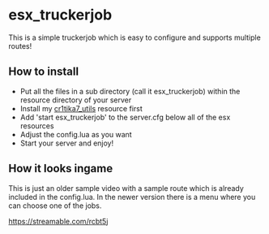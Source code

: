 # esx_truckerjob
This is a simple truckerjob which is easy to configure and supports multiple routes!

## How to install
- Put all the files in a sub directory (call it esx_truckerjob) within the resource directory of your server
- Install my [cr1tika7_utils](https://github.com/Cr1TiKa7/esx_cr1tika7_utils) resource first 
- Add 'start esx_truckerjob' to the server.cfg below all of the esx resources
- Adjust the config.lua as you want
- Start your server and enjoy!

## How it looks ingame
This is just an older sample video with a sample route which is already included in the config.lua. In the newer version there is a menu where you can choose one of the jobs.

https://streamable.com/rcbt5j